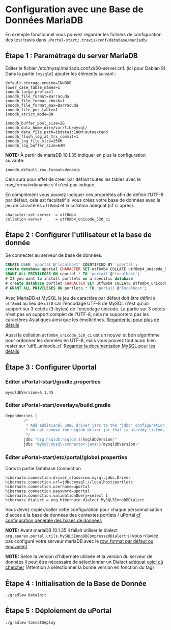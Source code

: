 # Configuration avec une Base de Données MariaDB

En exemple fonctionnel vous pouvez regarder les fichiers de configuration des test travis dans `uPortal-start/.travis/conf/database/mariadb/`

## Étape 1 : Paramétrage du server MariaDB
Editer le fichier /etc/mysql/mariadb.conf.d/60-server.cnf. (ici pour Debian 9)
Dans la partie `[mysqld]` ajouter les éléments suivant :

```properties
default-storage-engine=INNODB
lower_case_table_names=1
innodb-large-prefix=1
innodb_file_format=Barracuda
innodb_file_format_check=1
innodb_file_format_max=Barracuda
innodb_file_per_table=1
innodb_strict_mode=ON

innodb_buffer_pool_size=2G
innodb_data_home_dir=/var/lib/mysql/
innodb_data_file_path=ibdata1:100M:autoextend
innodb_flush_log_at_trx_commit=1
innodb_log_file_size=256M
innodb_log_buffer_size=64M
```

**NOTE:** À partir de mariaDB 10.1.35 indiquer en plus la configuration suivante:
```properties
innodb_default_row_format=dynamic
```
Cela aura pour effet de créer par défaut toutes les tables avec le row_format=dynamic s'il n'est pas indiqué.

En complément vous pouvez indiquer ces propriétés afin de définir l'UTF-8 par défaut, cela est facultatif si vous créez votre base de données avec le jeu de caractères `uft8mb4` et la collation adequat (cf ci après).
```properties
character-set-server  = utf8mb4
collation-server      = utf8mb4_unicode_520_ci
```

## Étape 2 : Configurer l'utilisateur et la base de donnée

Se connecter au serveur de base de données.
```SQL
CREATE USER 'uportal'@'localhost' IDENTIFIED BY 'uportal';
create database uportal CHARACTER SET utf8mb4 COLLATE utf8mb4_unicode_520_ci;
GRANT ALL PRIVILEGES ON uportal.* TO 'portail'@'localhost';
# If you want to install portlets on a specific database
# create database portlet CHARACTER SET utf8mb4 COLLATE utf8mb4_unicode_520_ci;
# GRANT ALL PRIVILEGES ON portlets.* TO 'portail'@'localhost';
```

Avec MariaDB et MySQL le jeu de caractère par défaut doit être défini à `utf8mb4` au lieu de `utf8` car l'encodage UTF-8 de MySQL n'est qu'un support sur 3 octets (3-bytes) de l'encodage unicode.
La partie sur 3 octets n'est pas un support complet de l'UTF-8, cela ne supportera pas les caractères Asiatiques ainsi que les émoticônes. [Regarder ici pour plus de détails](https://dev.mysql.com/doc/refman/5.5/en/charset-unicode.html)

Aussi la collation `utf8mb4_unicode_520_ci` est un nouvel et bon algorithme pour ordonner les données en UTF-8, mais vous pouvez tout aussi bien rester sur 'utf8_unicode_ci' [Regarder la documentation MySQL pour les détails](https://dev.mysql.com/doc/refman/5.6/en/charset-collation-names.html)

## Étape 3 : Configurer Uportal 

### Éditer uPortal-start/gradle.properties 
```properties
mysqldbVersion=5.1.45
```
### Éditer uPortal-start/overlays/build.gradle
```gradle
dependencies {
        /*
         * Add additional JDBC driver jars to the 'jdbc' configuration below;
         * do not remove the hsqldb driver jar that is already listed.
         */
        jdbc "org.hsqldb:hsqldb:${hsqldbVersion}"
        jdbc "mysql:mysql-connector-java:${mysqldbVersion}"

```

### Éditer uPortal-start/etc/portal/global.properties 

Dans la partie Database Connection
```properties
hibernate.connection.driver_class=com.mysql.jdbc.Driver
hibernate.connection.url=jdbc:mysql://localhost/portlets
hibernate.connection.username=uportal
hibernate.connection.password=uportal
hibernate.connection.validationQuery=select 1
hibernate.dialect = org.hibernate.dialect.MySQL5InnoDBDialect
```

Vous devez copier/coller cette configuration pour chaque personnalisation d'accès à la base de données des contextes portlets / uPortal [cf configuration générale des bases de données](README.md#Étape-5-configuration-spécifique-portlet--uportal-optionnel)

**NOTE:** Avant mariaDB 10.1.35 il fallait utiliser le dialect `org.apereo.portal.utils.MySQL5InnoDBCompressedDialect` si vous n'aviez pas configuré votre serveur mariaDB avec le [row_format par défaut ou équivalent](mariadb.md#Étape-1--paramétrage-du-server-mariadb).

**NOTE:** Selon la version d'hibernate utilisée et la version du serveur de données il peut être nécessaire de sélectionner un Dialect adéquat [voici où chercher](https://github.com/hibernate/hibernate-orm/tree/main/hibernate-core/src/main/java/org/hibernate/dialect) (Attention à sélectionner la bonne version en fonction du tag)


## Étape 4 : Initialisation de la Base de Donnée
```shell
./gradlew dataInit
```
## Étape 5 : Déploiement de uPortal
```shell
./gradlew tomcatDeploy
```
